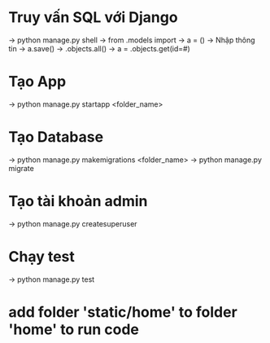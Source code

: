 # Truy vấn SQL với Django
 ->  python manage.py shell
 ->  from <folder>.models import <class>
 -> a = <class>()
 -> Nhập thông tin -> a.save()
 -> <class>.objects.all()
 -> a = <class>.objects.get(id=#)
 
 # Tạo App
 -> python manage.py startapp <folder_name>
 # Tạo Database
 -> python manage.py makemigrations <folder_name>
 -> python manage.py migrate
 # Tạo tài khoản admin
 -> python manage.py createsuperuser
 # Chạy test
 -> python manage.py test <folder>
 # add folder 'static/home' to folder 'home' to run code
 
